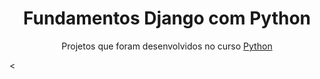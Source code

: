 <h1 align="center">Fundamentos Django com Python</h1>

<p align="center">Projetos que foram desenvolvidos no curso <a href="https://www.udemy.com/course/python-3-do-zero-ao-avancado/" target="_blank">Python</a></p>

<